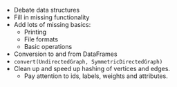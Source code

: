 * Debate data structures
* Fill in missing functionality
* Add lots of missing basics:
	* Printing
	* File formats
	* Basic operations
* Conversion to and from DataFrames
* `convert(UndirectedGraph, SymmetricDirectedGraph)`
* Clean up and speed up hashing of vertices and edges.
	* Pay attention to ids, labels, weights and attributes.
